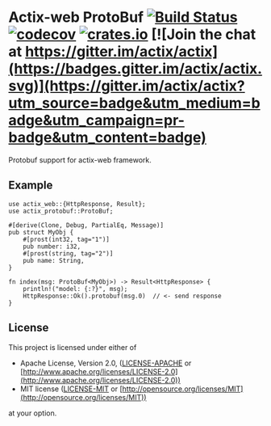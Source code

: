 # Actix-web ProtoBuf [![Build Status](https://travis-ci.org/actix/actix-protobuf.svg?branch=master)](https://travis-ci.org/actix/actix-protobuf) [![codecov](https://codecov.io/gh/actix/actix-protobuf/branch/master/graph/badge.svg)](https://codecov.io/gh/actix/actix-protobuf) [![crates.io](http://meritbadge.herokuapp.com/actix-protobuf)](https://crates.io/crates/actix-protobuf) [![Join the chat at https://gitter.im/actix/actix](https://badges.gitter.im/actix/actix.svg)](https://gitter.im/actix/actix?utm_source=badge&utm_medium=badge&utm_campaign=pr-badge&utm_content=badge)

Protobuf support for actix-web framework.


## Example

```rust,ignore
use actix_web::{HttpResponse, Result};
use actix_protobuf::ProtoBuf;

#[derive(Clone, Debug, PartialEq, Message)]
pub struct MyObj {
    #[prost(int32, tag="1")]
    pub number: i32,
    #[prost(string, tag="2")]
    pub name: String,
}

fn index(msg: ProtoBuf<MyObj>) -> Result<HttpResponse> {
    println!("model: {:?}", msg);
    HttpResponse::Ok().protobuf(msg.0)  // <- send response
}
```

## License

This project is licensed under either of

* Apache License, Version 2.0, ([LICENSE-APACHE](LICENSE-APACHE) or [http://www.apache.org/licenses/LICENSE-2.0](http://www.apache.org/licenses/LICENSE-2.0))
* MIT license ([LICENSE-MIT](LICENSE-MIT) or [http://opensource.org/licenses/MIT](http://opensource.org/licenses/MIT))

at your option.
